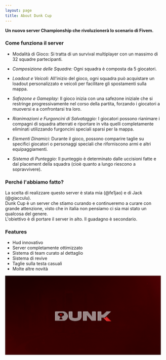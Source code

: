 ```yaml
---
layout: page
title: About Dunk Cup
---
```


**Un nuovo server Championship che rivoluzionerà lo scenario di Fivem.**<br>

### Come funziona il server

- Modalità di Gioco: Si tratta di un survival multiplayer con un massimo di 32 squadre partecipanti.

- *Composizione delle Squadre:* Ogni squadra è composta da 5 giocatori.

- *Loadout e Veicoli:* All'inizio del gioco, ogni squadra può acquistare un loadout personalizzato e veicoli per facilitare gli spostamenti sulla mappa.

- *Safezone e Gameplay:* Il gioco inizia con una safezone iniziale che si restringe progressivamente nel corso della partita, forzando i giocatori a muoversi e a confrontarsi tra loro.

- *Rianimazioni e Furgoncini di Salvataggio:* I giocatori possono rianimare i compagni di squadra atterrati e riportare in vita quelli completamente eliminati utilizzando furgoncini speciali sparsi per la mappa.

- *Elementi Dinamici:* Durante il gioco, possono comparire taglie su specifici giocatori o personaggi speciali che riforniscono armi e altri equipaggiamenti.

- *Sistema di Punteggio:* Il punteggio è determinato dalle uccisioni fatte e dal placement della squadra (cioè quanto a lungo riescono a sopravvivere).

### Perché l'abbiamo fatto?
La scelta di realizzare questo server è stata mia (@fe1jao) e di Jack (@giacculu).<br>
Dunk Cup è un server che stiamo curando e continueremo a curare con grande attenzione, visto che in italia non pensiamo ci sia mai stato un qualcosa del genere.<br>
L'obiettivo è di portare il server in alto. Il guadagno è secondario.

### Features
- Hud innovativo
- Server completamente ottimizzato
- Sistema di team curato al dettaglio
- Sistema di revive
- Taglie sulla testa casuali
- Molte altre novità

![Screenshot](image.png)

